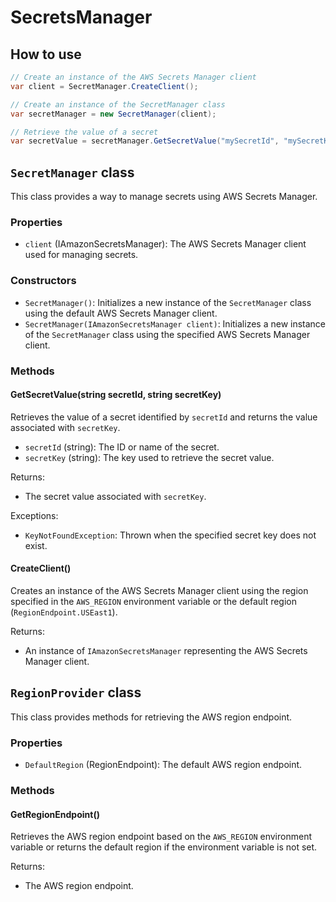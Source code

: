 # SecretsManager

## How to use

```csharp
// Create an instance of the AWS Secrets Manager client
var client = SecretManager.CreateClient();

// Create an instance of the SecretManager class
var secretManager = new SecretManager(client);

// Retrieve the value of a secret
var secretValue = secretManager.GetSecretValue("mySecretId", "mySecretKey");
```

## `SecretManager` class

This class provides a way to manage secrets using AWS Secrets Manager.

### Properties

- `client` (IAmazonSecretsManager): The AWS Secrets Manager client used for managing secrets.

### Constructors

- `SecretManager()`: Initializes a new instance of the `SecretManager` class using the default AWS Secrets Manager client.
- `SecretManager(IAmazonSecretsManager client)`: Initializes a new instance of the `SecretManager` class using the specified AWS Secrets Manager client.

### Methods

#### GetSecretValue(string secretId, string secretKey)

Retrieves the value of a secret identified by `secretId` and returns the value associated with `secretKey`.

- `secretId` (string): The ID or name of the secret.
- `secretKey` (string): The key used to retrieve the secret value.

Returns:
- The secret value associated with `secretKey`.

Exceptions:

- `KeyNotFoundException`: Thrown when the specified secret key does not exist.

#### CreateClient()

Creates an instance of the AWS Secrets Manager client using the region specified in the `AWS_REGION` environment variable or the default region (`RegionEndpoint.USEast1`).

Returns:

- An instance of `IAmazonSecretsManager` representing the AWS Secrets Manager client.

## `RegionProvider` class

This class provides methods for retrieving the AWS region endpoint.

### Properties

- `DefaultRegion` (RegionEndpoint): The default AWS region endpoint.

### Methods

#### GetRegionEndpoint()

Retrieves the AWS region endpoint based on the `AWS_REGION` environment variable or returns the default region if the environment variable is not set.

Returns:

- The AWS region endpoint.
